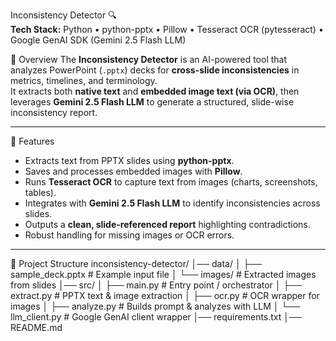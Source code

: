 Inconsistency Detector 🔍  
**Tech Stack:** Python • python-pptx • Pillow • Tesseract OCR (pytesseract) • Google GenAI SDK (Gemini 2.5 Flash LLM)

📌 Overview
The **Inconsistency Detector** is an AI-powered tool that analyzes PowerPoint (`.pptx`) decks for **cross-slide inconsistencies** in metrics, timelines, and terminology.  
It extracts both **native text** and **embedded image text (via OCR)**, then leverages **Gemini 2.5 Flash LLM** to generate a structured, slide-wise inconsistency report.

---

🚀 Features
- Extracts text from PPTX slides using **python-pptx**.  
- Saves and processes embedded images with **Pillow**.  
- Runs **Tesseract OCR** to capture text from images (charts, screenshots, tables).  
- Integrates with **Gemini 2.5 Flash LLM** to identify inconsistencies across slides.  
- Outputs a **clean, slide-referenced report** highlighting contradictions.  
- Robust handling for missing images or OCR errors.  

---

📂 Project Structure
inconsistency-detector/
│── data/
│ ├── sample_deck.pptx # Example input file
│ └── images/ # Extracted images from slides
│── src/
│ ├── main.py # Entry point / orchestrator
│ ├── extract.py # PPTX text & image extraction
│ ├── ocr.py # OCR wrapper for images
│ ├── analyze.py # Builds prompt & analyzes with LLM
│ └── llm_client.py # Google GenAI client wrapper
│── requirements.txt
│── README.md

